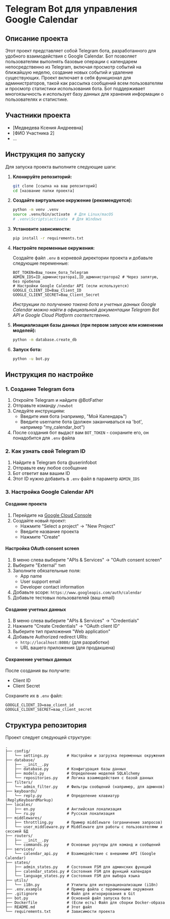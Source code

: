 # Telegram Bot для управления Google Calendar

## Описание проекта

Этот проект представляет собой Telegram бота, разработанного для удобного взаимодействия с Google Calendar. Бот позволяет пользователям выполнять базовые операции с календарем непосредственно из Telegram, включая просмотр событий на ближайшую неделю, создание новых событий и удаление существующих. Проект включает в себя функционал для администраторов, такой как рассылка сообщений всем пользователям и просмотр статистики использования бота. Бот поддерживает многоязычность и использует базу данных для хранения информации о пользователях и статистике.

## Участники проекта

- [Медведева Ксения Андреевна]
- [ФИО Участника 2]
- ...

## Инструкция по запуску

Для запуска проекта выполните следующие шаги:

1.  **Клонируйте репозиторий:**

    ```bash
    git clone [ссылка на ваш репозиторий]
    cd [название папки проекта]
    ```

2.  **Создайте виртуальное окружение (рекомендуется):**

    ```bash
    python -m venv .venv
    source .venv/bin/activate  # Для Linux/macOS
    # .venv\Scripts\activate  # Для Windows
    ```

3.  **Установите зависимости:**

    ```bash
    pip install -r requirements.txt
    ```

4.  **Настройте переменные окружения:**

    Создайте файл `.env` в корневой директории проекта и добавьте следующие переменные:

    ```env
    BOT_TOKEN=Ваш_токен_бота_Telegram
    ADMIN_IDS=ID_администратора1,ID_администратора2 # Через запятую, без пробелов
    # Настройки Google Calendar API (если используется)
    GOOGLE_CLIENT_ID=Ваш_Client_ID
    GOOGLE_CLIENT_SECRET=Ваш_Client_Secret
    ```

    *Инструкции по получению токена бота и учетных данных Google Calendar можно найти в официальной документации Telegram Bot API и Google Cloud Platform соответственно.*

5.  **Инициализация базы данных (при первом запуске или изменении моделей):**
    
    ```bash
    python -m database.create_db 
    ```
    

6.  **Запуск бота:**

    ```bash
    python -u bot.py
    ```

## Инструкция по настройке

### 1. Создание Telegram бота

1. Откройте Telegram и найдите @BotFather
2. Отправьте команду `/newbot`
3. Следуйте инструкциям:
   - Введите имя бота (например, "Мой Календарь")
   - Введите username бота (должен заканчиваться на 'bot', например "my_calendar_bot")
4. После создания бот выдаст вам `BOT_TOKEN` - сохраните его, он понадобится для `.env` файла

### 2. Как узнать свой Telegram ID

1. Найдите в Telegram бота @userinfobot
2. Отправьте ему любое сообщение
3. Бот ответит вам вашим ID
4. Этот ID нужно добавить в `.env` файл в параметр `ADMIN_IDS`

### 3. Настройка Google Calendar API

#### Создание проекта
1. Перейдите на [Google Cloud Console](https://console.cloud.google.com/)
2. Создайте новый проект:
   - Нажмите "Select a project" → "New Project"
   - Введите название проекта
   - Нажмите "Create"

#### Настройка OAuth consent screen
1. В меню слева выберите "APIs & Services" → "OAuth consent screen"
2. Выберите "External" тип
3. Заполните обязательные поля:
   - App name
   - User support email
   - Developer contact information
4. Добавьте scope: `https://www.googleapis.com/auth/calendar`
5. Добавьте тестовых пользователей (ваш email)

#### Создание учетных данных
1. В меню слева выберите "APIs & Services" → "Credentials"
2. Нажмите "Create Credentials" → "OAuth client ID"
3. Выберите тип приложения "Web application"
4. Добавьте Authorized redirect URIs:
   - `http://localhost:8080/` (для разработки)
   - URL вашего приложения (для продакшена)

#### Сохранение учетных данных
После создания вы получите:
- Client ID
- Client Secret

Сохраните их в `.env` файл:
```env
GOOGLE_CLIENT_ID=ваш_client_id
GOOGLE_CLIENT_SECRET=ваш_client_secret
```

## Структура репозитория

Проект следует следующей структуре:

```
.
├── config/
│   └── settings.py        # Настройки и загрузка переменных окружения
├── database/
│   ├── __init__.py
│   ├── database.py        # Конфигурация базы данных
│   ├── models.py          # Определение моделей SQLAlchemy
│   └── repositories.py    # Логика взаимодействия с базой данных
├── filters/
│   └── admin_filter.py    # Фильтры сообщений (например, для админов)
├── keyboards/
│   └── reply.py           # Определение клавиатур (ReplyKeyboardMarkup)
├── locales/
│   ├── en.py              # Английская локализация
│   └── ru.py              # Русская локализация
├── middlewares/
│   ├── throttling.py      # Пример middleware (ограничение запросов)
│   └── user_middleware.py # Middleware для работы с пользователями и сессией БД
├── routers/
│   ├── __init__.py
│   └── commands.py        # Основные роутеры для команд и сообщений
├── services/
│   └── calendar_api.py    # Взаимодействие с внешними API (Google Calendar)
├── states/
│   ├── admin_states.py    # Состояния FSM для админских функций
│   ├── calendar_states.py # Состояния FSM для функций календаря
│   └── language_states.py # Состояния FSM для выбора языка
├── utils/
│   └── i18n.py            # Утилиты для интернационализации (i18n)
├── .env.example           # Пример файла с переменными окружения
├── .gitignore             # Файл для игнорирования в Git
├── bot.py                 # Основной файл запуска бота
├── Dockerfile             # (Если есть) Файл для сборки Docker-образа
├── README.md              # Этот файл
└── requirements.txt       # Зависимости проекта
```
